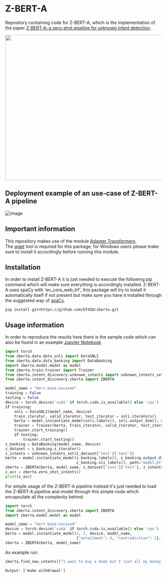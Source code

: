 # Z-BERT-A
Repository containing code for Z-BERT-A, which is the implementation of the paper [Z-BERT-A: a zero-shot pipeline for unknown intent detection](https://arxiv.org/abs/2208.07084).

<img src="https://user-images.githubusercontent.com/6382701/195600358-24c3f136-96f0-4a8a-8eaf-220970ca0604.png" width=523 height=466>

## Deployment example of an use-case of Z-BERT-A pipeline

![image](https://media.github.ibm.com/user/367427/files/1218bf00-15bc-11ed-8b7e-308e7783b3cf)


## Important information
This repository makes use of the module [Adapter Transformers](https://github.com/adapter-hub/adapter-transformers).<br>
The [wget](https://www.gnu.org/software/wget/) tool is required for this package, for Windows users please make sure to install it accordingly before running this module.

## Installation
In order to install Z-BERT-A it is just needed to execute the following pip command which will make sure everything is accordingly installed.
Z-BERT-A uses spaCy with 'en_core_web_trf', this package will try to install it automatically itself if not present but make sure you have it installed through the suggested way of [spaCy](https://github.com/explosion/spaCy).

```console
pip install git+https://github.com/GT4SD/zberta.git
```

## Usage information

In order to reproduce the results here there is the sample code which can also be found in an example [Jupyter Notebook](https://colab.research.google.com/drive/1k-MqbwbU870wGlpcSbaRNV3sx7h-rW9_?usp=sharing).

```python
import torch
from zberta.data.data_snli import DataSNLI
from zberta.data.data_banking import DataBanking
import zberta.model.model as model
from zberta.train.trainer import Trainer
from zberta.intent_discovery.unknown_intents import unknown_intents_set
from zberta.intent_discovery.zberta import ZBERTA

model_name = "bert-base-uncased"
training = False
testing = False
device = torch.device('cuda' if torch.cuda.is_available() else 'cpu')
if training:
    snli = DataSNLI(model_name, device)
    train_iterator, valid_iterator, test_iterator = snli.iterators()
    berta = model.instantiate_model(snli.labels(), snli.output_dim(), device, model_name, snli.nli_labels())
    trainer = Trainer(berta, train_iterator, valid_iterator, test_iterator, device)
    trainer.start_training()
    if testing:
        trainer.start_testing()
z_banking = DataBanking(model_name, device)
z_dataset = z_banking.z_iterator()
z_intents = unknown_intents_set(z_dataset['test']['text'])
berta = model.instantiate_model(z_banking.labels(), z_banking.output_dim(), device, model_name,
                                z_banking.nli_labels(), path="model.pt", dict=True)
zberta = ZBERTA(berta, model_name, z_dataset['test']['text'], z_intents, z_dataset['test']['category'])
z_acc = zberta.zero_shot_intents()
print(z_acc)
```

For simple usage of the Z-BERT-A pipeline instead it's just needed to load the Z-BERT-A pipeline and model through this simple code which encapsulate all the complexity behind.

```python
import torch
from zberta.intent_discovery.zberta import ZBERTA
import zberta.model.model as model

model_name = "bert-base-uncased"
device = torch.device('cuda' if torch.cuda.is_available() else 'cpu')
berta = model.instantiate_model(2, 2, device, model_name,
                                {"entailment": 0, "contradiction": 1}, path="model.pt", dict=True)
zberta = ZBERTA(berta, model_name)
```

As example run:

```python
zberta.find_new_intents(["I want to buy a book but I lost all my money, where can I make a withdrawal?"])
```
```
Output: ['make withdrawal']
```
